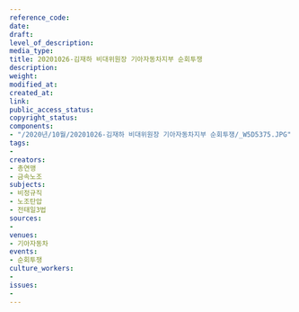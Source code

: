 ```yaml
---
reference_code: 
date: 
draft: 
level_of_description: 
media_type: 
title: 20201026-김재하 비대위원장 기아자동차지부 순회투쟁
description: 
weight: 
modified_at: 
created_at: 
link: 
public_access_status: 
copyright_status: 
components:
- "/2020년/10월/20201026-김재하 비대위원장 기아자동차지부 순회투쟁/_W5D5375.JPG"
tags:
- 
creators:
- 총연맹
- 금속노조
subjects:
- 비정규직
- 노조탄압
- 전태일3법
sources:
- 
venues:
- 기아자동차
events:
- 순회투쟁
culture_workers:
- 
issues:
- 
---
```

